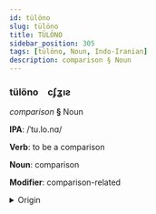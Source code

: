 ```yaml
---
id: tülöno
slug: tülöno
title: TÜLÖNO
sidebar_position: 305
tags: [tülöno, Noun, Indo-Iranian]
description: comparison § Noun
---
```


### tülöno&emsp;<span kind="abugida">cʄʓıƨ</span>

*comparison* **§** Noun

**IPA**: /ˈtu.lo.nɑ/

**Verb**: to be a comparison

**Noun**: comparison

**Modifier**: comparison-related

<details>
    <summary>Origin</summary>
    Bengali তুলনা tulona [ˈt̪ulonaˑ]<br/>
    <em>Indo-Iranian Language Family</em>
</details>